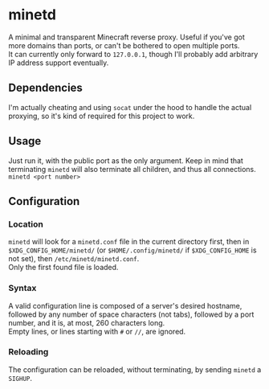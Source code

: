 # minetd
A minimal and transparent Minecraft reverse proxy. Useful if you've got more domains than ports, or can't be bothered to open multiple ports.  
It can currently only forward to `127.0.0.1`, though I'll probably add arbitrary IP address support eventually.

## Dependencies
I'm actually cheating and using `socat` under the hood to handle the actual proxying, so it's kind of required for this project to work.

## Usage
Just run it, with the public port as the only argument. Keep in mind that terminating `minetd` will also terminate all children, and thus all connections.  
`minetd <port number>`

## Configuration
### Location
`minetd` will look for a `minetd.conf` file in the current directory first, then in `$XDG_CONFIG_HOME/minetd/` (or `$HOME/.config/minetd/` if `$XDG_CONFIG_HOME` is not set), then `/etc/minetd/minetd.conf`.  
Only the first found file is loaded.
### Syntax
A valid configuration line is composed of a server's desired hostname, followed by any number of space characters (not tabs), followed by a port number, and it is, at most, 260 characters long.  
Empty lines, or lines starting with `#` or `//`, are ignored.
### Reloading
The configuration can be reloaded, without terminating, by sending `minetd` a `SIGHUP`.
